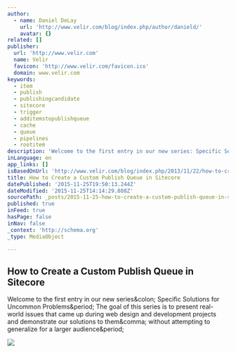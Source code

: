 ```yaml
---
author:
  - name: Daniel DeLay
    url: 'http://www.velir.com/blog/index.php/author/danield/'
    avatar: {}
related: []
publisher:
  url: 'http://www.velir.com'
  name: Velir
  favicon: 'http://www.velir.com/favicon.ico'
  domain: www.velir.com
keywords:
  - item
  - publish
  - publishingcandidate
  - sitecore
  - trigger
  - additemstopublishqueue
  - cache
  - queue
  - pipelines
  - rootitem
description: 'Welcome to the first entry in our new series: Specific Solutions for Uncommon Problems. The goal of this series is to present real-world issues that came up during web design and development projects and demonstrate our solutions to them, without attempting to generalize for a larger audience.'
inLanguage: en
app_links: []
isBasedOnUrl: 'http://www.velir.com/blog/index.php/2013/11/22/how-to-create-a-custom-publish-queue-in-sitecore/'
title: How to Create a Custom Publish Queue in Sitecore
datePublished: '2015-11-25T19:50:13.244Z'
dateModified: '2015-11-25T14:14:29.808Z'
sourcePath: _posts/2015-11-25-how-to-create-a-custom-publish-queue-in-sitecore.md
published: true
inFeed: true
hasPage: false
inNav: false
_context: 'http://schema.org'
_type: MediaObject

---
```

<article style=""><h1>How to Create a Custom Publish Queue in Sitecore</h1><p>Welcome to the first entry in our new series&amp;colon; Specific Solutions for Uncommon Problems&amp;period; The goal of this series is to present real-world issues that came up during web design and development projects and demonstrate our solutions to them&amp;comma; without attempting to generalize for a larger audience&amp;period;</p><img src="http://0.gravatar.com/avatar/06e96f1b4bb17bda7223c3f0e94ac496?s=38&amp;d=mm&amp;r=g" /></article>